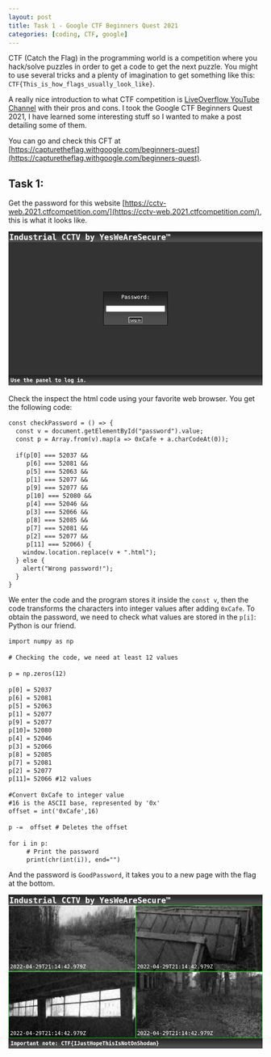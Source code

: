 ```yaml
---
layout: post
title: Task 1 - Google CTF Beginners Quest 2021 
categories: [coding, CTF, google]
---
```



CTF (Catch the Flag) in the programming world is a competition where you hack/solve puzzles in order to get a code to get the next puzzle. You might to use several tricks and a plenty of imagination to get something like this: `CTF{This_is_how_flags_usually_look_like}`.

A really nice introduction to what CTF competition is  [LiveOverflow YouTube Channel](https://www.youtube.com/watch?v=BFMmSJ3PRZM) with their pros and cons. I took the Google CTF Beginners Quest 2021,  I have learned some interesting stuff so I wanted to make a post detailing some of them. 


You can go and check this CFT at [https://capturetheflag.withgoogle.com/beginners-quest](https://capturetheflag.withgoogle.com/beginners-quest).


## Task 1:

Get the password for this website [https://cctv-web.2021.ctfcompetition.com/](https://cctv-web.2021.ctfcompetition.com/), this is what it looks like.

![This is website](/media/task1nopass.png "This is website")

Check the inspect the html code using your favorite web browser. You get the following code:

```
const checkPassword = () => {
  const v = document.getElementById("password").value;
  const p = Array.from(v).map(a => 0xCafe + a.charCodeAt(0));

  if(p[0] === 52037 &&
     p[6] === 52081 &&
     p[5] === 52063 &&
     p[1] === 52077 &&
     p[9] === 52077 &&
     p[10] === 52080 &&
     p[4] === 52046 &&
     p[3] === 52066 &&
     p[8] === 52085 &&
     p[7] === 52081 &&
     p[2] === 52077 &&
     p[11] === 52066) {
    window.location.replace(v + ".html");
  } else {
    alert("Wrong password!");
  }
}

```
We enter the code and the program stores it inside the `const v`, then the code transforms the characters into integer values after adding `0xCafe`. To obtain the password, we need to check what values are stored in the `p[i]`: Python is our friend.

```
import numpy as np

# Checking the code, we need at least 12 values

p = np.zeros(12)

p[0] = 52037
p[6] = 52081
p[5] = 52063
p[1] = 52077
p[9] = 52077
p[10]= 52080
p[4] = 52046
p[3] = 52066
p[8] = 52085
p[7] = 52081
p[2] = 52077 
p[11]= 52066 #12 values

#Convert 0xCafe to integer value
#16 is the ASCII base, represented by '0x'
offset = int('0xCafe',16) 

p -=  offset # Deletes the offset 

for i in p: 
     # Print the password
     print(chr(int(i)), end="")

```

And the password is `GoodPassword`, it takes you to a new page with the flag at the bottom.

![This is website](/media/task1pass.png "This is website")
